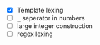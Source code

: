 - [x] Template lexing
- [ ] `_` seperator in numbers
- [ ] large integer construction
- [ ] regex lexing
